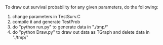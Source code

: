 To draw out survival probability for any given parameters, do the following:

1. change parameters in TestSurv.C
2. compile it and generate TestProb
3. do "python run.py" to generate data in "./tmp/"
4. do "python Draw.py" to draw out data as TGraph and delete data in "./tmp/"
